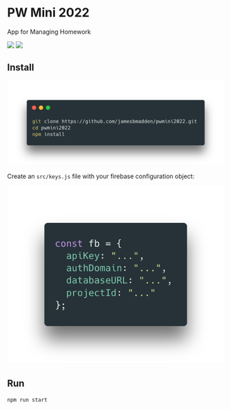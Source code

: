 # PW Mini 2022
App for Managing Homework 

[![](https://img.shields.io/github/languages/code-size/jamesbmadden/pwmini2022.svg?style=flat-square)](https://github.com/jamesbmadden/pwmini2022)
[![](https://img.shields.io/github/issues-raw/jamesbmadden/pwmini2022.svg?style=flat-square)](https://github.com/jamesbmadden/pwmini2022/issues)

## Install

<img src="https://raw.githubusercontent.com/jamesbmadden/pwmini2022/master/README_Materials/install.png">

Create an ```src/keys.js``` file with your firebase configuration object:

<img src="https://raw.githubusercontent.com/jamesbmadden/pwmini2022/master/README_Materials/keys_sample.png">

## Run
```
npm run start
```